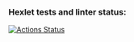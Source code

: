 ### Hexlet tests and linter status:
[![Actions Status](https://github.com/Alexandr-Kuzmin13/java-project-61/workflows/hexlet-check/badge.svg)](https://github.com/Alexandr-Kuzmin13/java-project-61/actions)